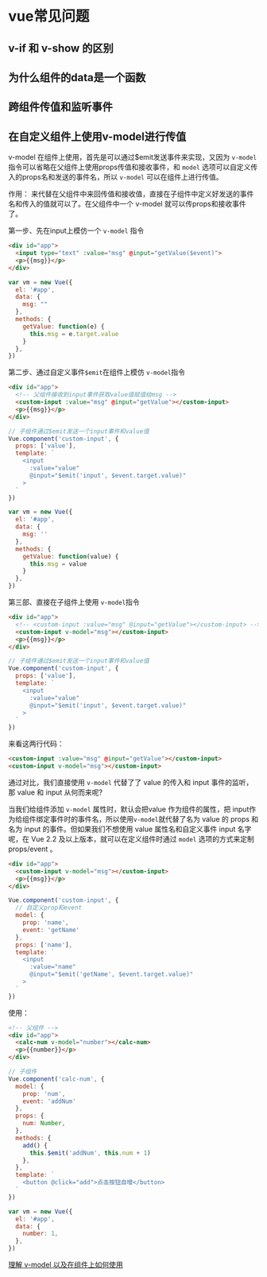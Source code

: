 # vue常见问题

## v-if 和 v-show 的区别

## 为什么组件的data是一个函数

## 跨组件传值和监听事件


## 在自定义组件上使用v-model进行传值

v-model 在组件上使用，首先是可以通过$emit发送事件来实现，又因为 `v-model` 指令可以省略在父组件上使用props传值和接收事件，和 `model` 选项可以自定义传入的props名和发送的事件名，所以 `v-model` 可以在组件上进行传值。

作用： 来代替在父组件中来回传值和接收值，直接在子组件中定义好发送的事件名和传入的值就可以了。在父组件中一个 v-model 就可以传props和接收事件了。

第一步、先在input上模仿一个 `v-model` 指令
```html
<div id="app">
  <input type="text" :value="msg" @input="getValue($event)">
  <p>{{msg}}</p>
</div>
```
```js
var vm = new Vue({
  el: '#app',
  data: {
    msg: ""
  },
  methods: {
    getValue: function(e) {
      this.msg = e.target.value
    }
  },
})
```

第二步、通过自定义事件`$emit`在组件上模仿 `v-model`指令
```html
<div id="app">
  <!-- 父组件接收到input事件获取value值赋值给msg -->
  <custom-input :value="msg" @input="getValue"></custom-input>
  <p>{{msg}}</p>
</div>
```
```js
// 子组件通过$emit发送一个input事件和value值
Vue.component('custom-input', {
  props: ['value'],
  template: `
    <input
      :value="value"
      @input="$emit('input', $event.target.value)"
    >
  `
})

var vm = new Vue({
  el: '#app',
  data: {
    msg: ''
  },
  methods: {
    getValue: function(value) {
      this.msg = value
    }
  },
})
```

第三部、直接在子组件上使用 `v-model`指令
```html
<div id="app">
  <!-- <custom-input :value="msg" @input="getValue"></custom-input> -->
  <custom-input v-model="msg"></custom-input>
  <p>{{msg}}</p>
</div>
```
```js
// 子组件通过$emit发送一个input事件和value值
Vue.component('custom-input', {
  props: ['value'],
  template: `
    <input
      :value="value"
      @input="$emit('input', $event.target.value)"
    >
  `
})
```
来看这两行代码：
```html
<custom-input :value="msg" @input="getValue"></custom-input>
<custom-input v-model="msg"></custom-input>
```

通过对比，我们直接使用 `v-model` 代替了了 value 的传入和 input 事件的监听，那 value 和 input 从何而来呢?

当我们给组件添加 `v-model` 属性时，默认会把value 作为组件的属性，把 input作为给组件绑定事件时的事件名，所以使用`v-model`就代替了名为 value 的 props 和名为 input 的事件。但如果我们不想使用 value 属性名和自定义事件 input 名字呢，在 Vue 2.2 及以上版本，就可以在定义组件时通过 `model` 选项的方式来定制 props/event 。

```html
<div id="app">
  <custom-input v-model="msg"></custom-input>
  <p>{{msg}}</p>
</div>
```
```js
Vue.component('custom-input', {
  // 自定义prop和event
  model: {
    prop: 'name',
    event: 'getName'
  },
  props: ['name'],
  template: `
    <input
      :value="name"
      @input="$emit('getName', $event.target.value)"
    >
  `
})
```

使用： 

```html
<!-- 父组件 -->
<div id="app">
  <calc-num v-model="number"></calc-num>
  <p>{{number}}</p>
</div>
```
```js
// 子组件
Vue.component('calc-num', {
  model: {
    prop: 'num',
    event: 'addNum'
  },
  props: {
    num: Number,
  },
  methods: {
    add() {
      this.$emit('addNum', this.num + 1)
    },
  },
  template: `
    <button @click="add">点击按钮自增</button>
  `
})

var vm = new Vue({
  el: '#app',
  data: {
    number: 1,
  },
})
```

[理解 v-model 以及在组件上如何使用](https://www.cnblogs.com/gtscool/p/13033534.html)